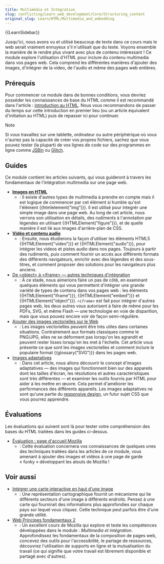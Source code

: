 ```yaml
---
title: Multimédia et Intégration
slug: conflicting/Learn_web_development/Core/Structuring_content
original_slug: Learn/HTML/Multimedia_and_embedding
---
```


{{LearnSidebar}}

Jusqu'ici, nous avons vu et utilisé beaucoup de texte dans ce cours mais le web serait vraiment ennuyeux s'il n'utilisait que du texte. Voyons ensemble la manière de le rendre plus vivant avec plus de contenu intéressant&nbsp;! Ce module explore l'utilisation d'HTML pour inclure du contenu multimedia dans vos pages web. Cela comprend les différentes manières d'ajouter des images, d'intégrer de la video, de l'audio et même des pages web entières.

## Prérequis

Pour commencer ce module dans de bonnes conditions, vous devriez posséder les connaissances de base du HTML comme il est recommandé dans l'article : [introduction au HTML](/fr/docs/Learn/HTML/Introduction_to_HTML). Nous vous recommandons de passer du temps sur cette introduction en premier lieu (ou un article équivalent d'initiation au HTML) puis de repasser ici pour continuer.

> [!NOTE]
> Si vous travaillez sur une tablette, ordinateur ou autre périphérique où vous n'auriez pas la capacité de créer vos propres fichiers, sachez que vous pouvez tester (la plupart) de vos lignes de code sur des programmes en ligne comme [JSBin](https://jsbin.com/) ou [Glitch](https://glitch.com/).

## Guides

Ce module contient les articles suivants, qui vous guideront à travers les fondamentaux de l'intégration multimedia sur une page web.

- **[Images en HTML](/fr/docs/Learn/HTML/Multimedia_and_embedding/Images_in_HTML)**
  - : Il existe d'autres types de multimedia à prendre en compte mais il est logique de commencer par cet élément si humble qu'est l'élément {{htmlelement("img")}}. Il est utilisé pour integrér une simple image dans une page web. Au long de cet article, nous verrons son utilisation en détails, des rudiments à l'annotation par légendes en utilisant {{HTMLElement("figure")}}, et de quelle manière il est liè aux images d'arrière-plan de CSS.
- **[Vidéo et contenu audio](/fr/docs/Learn/HTML/Multimedia_and_embedding/Video_and_audio_content)**
  - : Ensuite, nous étudierons la façon d'utiliser les éléments HTML5 {{HTMLElement("video")}} et {{HTMLElement("audio")}}, pour intégrer les videos et pistes audio dans nos pages. Toujours à partir des rudiments, puis comment fournir un accés aux différents formats des différents navigateurs, enrichir avec des légendes et des sous-titres, et comment proposer des solutions pour les navigateurs plus anciens.
- [De \<object> à \<iframe> — autres techniques d'intégration](/fr/docs/Learn/HTML/Multimedia_and_embedding/Other_embedding_technologies)
  - : À ce stade, nous aimerions faire un pas de côté, en examinant quelques éléments qui vous permettent d'intégrer une grande variété de types de contenu dans vos pages web : les éléments {{HTMLElement("iframe")}}, {{HTMLElement("embed")}} et {{HTMLElement("object")}}. `<iframe>` est fait pour intégrer d'autres pages web, les deux autres vous autorisent à faire de même pour les PDFs, SVG, et même Flash — une technologie en voie de disparition, mais que vous pouvez encore voir de façon semi-régulière.
- [Ajouter des images vectorielles sur le Web](/fr/docs/Learn/HTML/Multimedia_and_embedding/Adding_vector_graphics_to_the_Web)
  - : Les images vectorielles peuvent être très utiles dans certaines situations. Contrairement aux formats classiques comme le PNG/JPG, elles ne se déforment pas lorsqu'on les agrandit et peuvent rester lisses lorsqu'on les met à l'échelle. Cet article vous présente ce que sont les images vectorielles et comment inclure le populaire format {{glossary("SVG")}} dans les pages web.
- [Images adaptatives](/fr/docs/Learn/HTML/Multimedia_and_embedding/Responsive_images)
  - : Dans cet article, nous allons découvrir le concept d'images adaptatives — des images qui fonctionnent bien sur des appareils dont les tailles d'écran, les résolutions et autres caractéristiques sont très différentes — et examiner les outils fournis par HTML pour aider à les mettre en œuvre. Cela permet d'améliorer les performances des différents appareils. Les images adaptatives ne sont qu'une partie du [responsive design](/fr/docs/Learn/CSS/CSS_layout/Responsive_Design), un futur sujet CSS que vous pourrez apprendre.

## Évaluations

Les évaluations qui suivent sont là pour tester votre compréhension des bases du HTML traitées dans les guides ci-dessus.

- [Évaluation : page d'accueil Mozilla](/fr/docs/Learn/HTML/Multimedia_and_embedding/Mozilla_splash_page)
  - : Cette évaluation concernera vos connaissances de quelques unes des techniques traitées dans les articles de ce module, vous amenant à ajouter des images et vidéos à une page de garde «&nbsp;funky&nbsp;» développant les atouts de Mozilla&nbsp;!

## Voir aussi

- [Intégrer une carte interactive en haut d'une image](/fr/docs/Learn/HTML/Howto/Add_a_hit_map_on_top_of_an_image)
  - : Une représentation cartographique fournit un mécanisme qui lie différents secteurs d'une image à différents endroits. Pensez à une carte qui fournirait des informations plus approfondies sur chaque pays sur lequel vous cliquez. Cette technique peut parfois être d'une grande utilité.
- [Web Principes fondamentaux 2](https://teach.mozilla.org/activities/web-lit-basics-two/)
  - : Un excellent cours de Mozilla qui explore et teste les compétences développées dans le module : _Multimedia et intégration_. Approfondissez les fondamentaux de la composition de pages web, concevez des outils pour l'accessibilité, le partage de ressources, découvrez l'utilisation de supports en ligne et la mutualisation du travail (ce qui signifie que votre travail est librement disponible et partagé avec d'autres).
